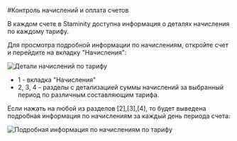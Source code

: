 #Контроль начислений и оплата счетов

В каждом счете в Staminity доступна информация о деталях начисления по каждому тарифу. 

Для просмотра подробной информации по начислениям, откройте счет и перейдите на вкладку "Начисления":  

![Детали начислений по тарифу](http://264710.selcdn.ru/assets/images/_new/tariffs/tariff-details.png)

* 1 - вкладка "Начисления"
* 2, 3, 4 - разделы с детализацией суммы начислений за выбранный период по различным составляющим тарифа. 

Если нажать на любой из разделов [2],[3],[4], то будет выведена подробная информация по начислениям за каждый день периода счета:  

![Подробная информация по начислениям по тарифу](http://264710.selcdn.ru/assets/images/_new/tariffs/tariff-drill-down.gif)

